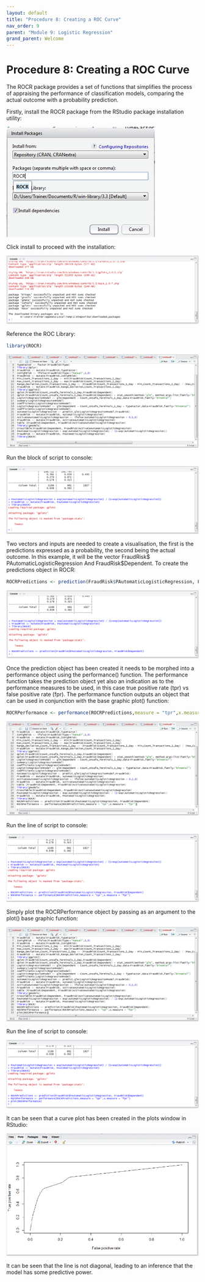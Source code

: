 ```yaml
---
layout: default
title: "Procedure 8: Creating a ROC Curve"
nav_order: 9
parent: "Module 9: Logistic Regression"
grand_parent: Welcome
---
```


# Procedure 8: Creating a ROC Curve

The ROCR package provides a set of functions that simplifies the process of appraising the performance of classification models, comparing the actual outcome with a probability prediction.

Firstly, install the ROCR package from the RStudio package installation utility:

![img.png](img.png)

Click install to proceed with the installation:

![img_1.png](img_1.png)

Reference the ROC Library:

``` r
library(ROCR)
```

![img_2.png](img_2.png)

Run the block of script to console:

![img_3.png](img_3.png)

Two vectors and inputs are needed to create a visualisation, the first is the predictions expressed as a probability, the second being the actual outcome.  In this example, it will be the vector FraudRisk$ PAutomaticLogisticRegression And FraudRisk$Dependent.  To create the predictions object in ROCR:

``` r
ROCRPredictions <- prediction(FraudRisk$PAutomaticLogisticRegression, FraudRisk$Dependent)
```

![img_4.png](img_4.png)

Once the prediction object has been created it needs to be morphed into a performance object using the performance() function.  The performance function takes the prediction object yet also an indication as to the performance measures to be used, in this case true positive rate (tpr) vs false positive rate (fpr).  The performance function outputs an object that can be used in conjunction with the base graphic plot() function:

``` r
ROCRPerformance <- performance(ROCRPredictions,measure = "tpr",x.measure = "fpr")
```

![img_5.png](img_5.png)

Run the line of script to console:

![img_6.png](img_6.png)

Simply plot the ROCRPerformance object by passing as an argument to the plot() base graphic function:

![img_7.png](img_7.png)

Run the line of script to console:

![img_8.png](img_8.png)

It can be seen that a curve plot has been created in the plots window in RStudio:

![img_9.png](img_9.png)

It can be seen that the line is not diagonal, leading to an inference that the model has some predictive power.